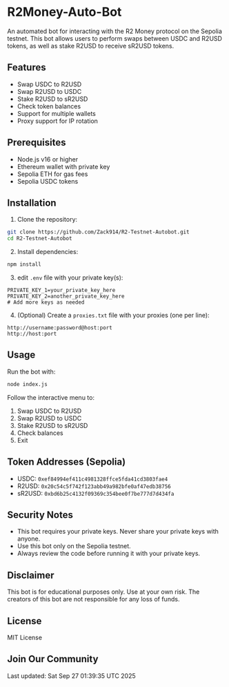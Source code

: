 # R2Money-Auto-Bot

An automated bot for interacting with the R2 Money protocol on the Sepolia testnet. This bot allows users to perform swaps between USDC and R2USD tokens, as well as stake R2USD to receive sR2USD tokens.

## Features

- Swap USDC to R2USD
- Swap R2USD to USDC
- Stake R2USD to sR2USD
- Check token balances
- Support for multiple wallets
- Proxy support for IP rotation

## Prerequisites

- Node.js v16 or higher
- Ethereum wallet with private key
- Sepolia ETH for gas fees
- Sepolia USDC tokens

## Installation

1. Clone the repository:
```bash
git clone https://github.com/Zack914/R2-Testnet-Autobot.git
cd R2-Testnet-Autobot
```

2. Install dependencies:
```bash
npm install
```

3. edit `.env` file with your private key(s):
```
PRIVATE_KEY_1=your_private_key_here
PRIVATE_KEY_2=another_private_key_here
# Add more keys as needed
```

4. (Optional) Create a `proxies.txt` file with your proxies (one per line):
```
http://username:password@host:port
http://host:port
```

## Usage

Run the bot with:

```bash
node index.js
```

Follow the interactive menu to:
1. Swap USDC to R2USD
2. Swap R2USD to USDC
3. Stake R2USD to sR2USD
4. Check balances
5. Exit

## Token Addresses (Sepolia)

- USDC: `0xef84994ef411c4981328ffce5fda41cd3803fae4`
- R2USD: `0x20c54c5f742f123abb49a982bfe0af47edb38756`
- sR2USD: `0xbd6b25c4132f09369c354bee0f7be777d7d434fa`

## Security Notes

- This bot requires your private keys. Never share your private keys with anyone.
- Use this bot only on the Sepolia testnet.
- Always review the code before running it with your private keys.

## Disclaimer

This bot is for educational purposes only. Use at your own risk. The creators of this bot are not responsible for any loss of funds.

## License

MIT License

## Join Our Community

Last updated: Sat Sep 27 01:39:35 UTC 2025